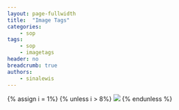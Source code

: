```yaml
---
layout: page-fullwidth
title:  "Image Tags"
categories:
    - sop
tags:
    - sop
    - imagetags
header: no
breadcrumb: true
authors:
    - sinalewis
---
```


{% assign i = 1%}
{% unless i > 8%}
<img class="t60" src="{{ site.urlimg }}/image-tags/teams_tag-files_example-0{{ i }}.png" caption="">
{% endunless %}